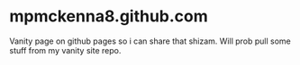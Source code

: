 mpmckenna8.github.com
=====================

Vanity page on github pages so i can share that shizam. Will prob pull some stuff from my vanity site repo.



